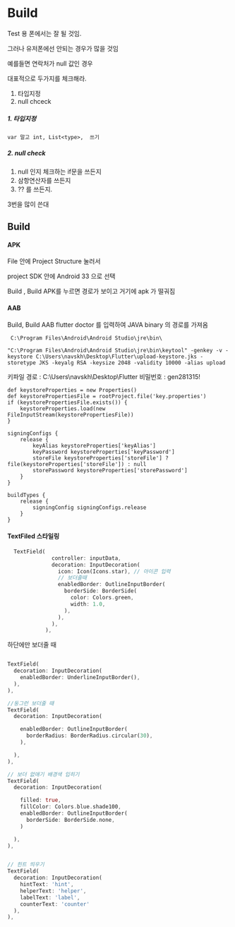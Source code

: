 # Build

Test 용 폰에서는 잘 될 것임.

그러나 유저폰에선 안되는 경우가 많을 것임

예를들면 연락처가 null 값인 경우

대표적으로 두가지를 체크해라.
1. 타입지정
2. null chceck

##### 1. 타입지정
```var 말고 int, List<type>,  쓰기```

##### 2. null check
1. null 인지 체크하는 if문을 쓰든지
2. 삼항연산자를 쓰든지
3. ?? 를 쓰든지.

3번을 많이 쓴대


## Build
#### APK
File 안에 Project Structure 눌러서 

project SDK 안에 Android 33 으로 선택

Build , Build APK를 누르면 경로가 보이고 거기에 apk 가 떨궈짐

#### AAB
Build, Build AAB
flutter doctor 를 입력하여
JAVA binary 의 경로를 가져옴

``` C:\Program Files\Android\Android Studio\jre\bin\```

```"C:\Program Files\Android\Android Studio\jre\bin\keytool" -genkey -v -keystore C:\Users\navskh\Desktop\Flutter\upload-keystore.jks -storetype JKS -keyalg RSA -keysize 2048 -validity 10000 -alias upload```

키파일 경로 : C:\Users\navskh\Desktop\Flutter
비밀번호 : gen281315!


```
def keystoreProperties = new Properties()
def keystorePropertiesFile = rootProject.file('key.properties')
if (keystorePropertiesFile.exists()) {
    keystoreProperties.load(new FileInputStream(keystorePropertiesFile))
}

signingConfigs {
    release {
        keyAlias keystoreProperties['keyAlias']
        keyPassword keystoreProperties['keyPassword']
        storeFile keystoreProperties['storeFile'] ? file(keystoreProperties['storeFile']) : null
        storePassword keystoreProperties['storePassword']
    }
} 

buildTypes {
    release {
        signingConfig signingConfigs.release
    }
} 

```


#### TextFiled 스타일링

```dart
  TextField(
              controller: inputData,
              decoration: InputDecoration(
                icon: Icon(Icons.star), // 아이콘 입력
                // 보더줄때
                enabledBorder: OutlineInputBorder(
                  borderSide: BorderSide(
                    color: Colors.green,
                    width: 1.0,
                  ),
                ),
              ),
            ),
```


하단에만 보더줄 때
```dart

TextField(
  decoration: InputDecoration(
    enabledBorder: UnderlineInputBorder(),
  ),
), 
```

```dart
//둥그런 보더줄 때
TextField(
  decoration: InputDecoration(

    enabledBorder: OutlineInputBorder(
      borderRadius: BorderRadius.circular(30),
    ),

  ),
), 

// 보더 없애기 배경색 입히기
TextField(
  decoration: InputDecoration(

    filled: true,
    fillColor: Colors.blue.shade100,
    enabledBorder: OutlineInputBorder(
      borderSide: BorderSide.none,
    )

  ),
), 


// 힌트 띄우기
TextField(
  decoration: InputDecoration(
    hintText: 'hint',
    helperText: 'helper',
    labelText: 'label',
    counterText: 'counter'
  ),
), 
```